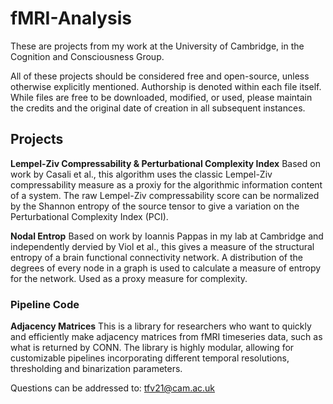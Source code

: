 # fMRI-Analysis
These are projects from my work at the University of Cambridge, in the Cognition and Consciousness Group.

All of these projects should be considered free and open-source, unless otherwise explicitly mentioned. Authorship is denoted within each file itself. While files are free to be downloaded, modified, or used, please maintain the credits and the original date of creation in all subsequent instances. 

## Projects

__Lempel-Ziv Compressability & Perturbational Complexity Index__
Based on work by Casali et al., this algorithm uses the classic Lempel-Ziv compressability measure as a proxiy for the algorithmic information content of a system. The raw Lempel-Ziv compressability score can be normalized by the Shannon entropy of the source tensor to give a variation on the Perturbational Complexity Index (PCI). 

__Nodal Entrop__
Based on work by Ioannis Pappas in my lab at Cambridge and independently dervied by Viol et al., this gives a measure of the structural entropy of a brain functional connectivity network. A distribution of the degrees of every node in a graph is used to calculate a measure of entropy for the network. Used as a proxy measure for complexity. 

### Pipeline Code

__Adjacency Matrices__
This is a library for researchers who want to quickly and efficiently make adjacency matrices from fMRI timeseries data, such as what is returned by CONN. The library is highly modular, allowing for customizable pipelines incorporating different temporal resolutions, thresholding and binarization parameters. 

Questions can be addressed to:
tfv21@cam.ac.uk
